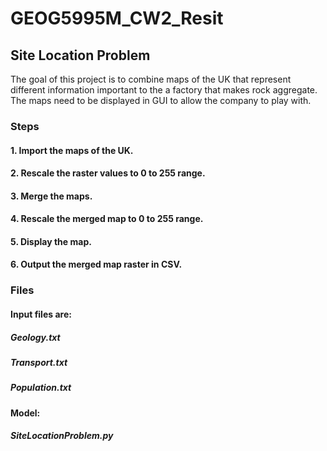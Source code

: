 # GEOG5995M_CW2_Resit

## Site Location Problem
The goal of this project is to combine maps of the UK that represent different information important to the a factory that makes rock aggregate. The maps need to be displayed in GUI to allow the company to play with. 

### Steps

#### 1. Import the maps of the UK. 
#### 2. Rescale the raster values to 0 to 255 range.
#### 3. Merge the maps.
#### 4. Rescale the merged map to 0 to 255 range. 
#### 5. Display the map.
#### 6. Output the merged map raster in CSV. 

### Files 

#### Input files are:
##### Geology.txt
##### Transport.txt
##### Population.txt

#### Model: 
##### SiteLocationProblem.py 

